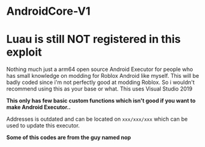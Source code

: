 # AndroidCore-V1

# Luau is still NOT registered in this exploit

Nothing much just a arm64 open source Android Executor for people who has small knowledge on modding for Roblox Android like myself. This will be badly coded since i'm not perfectly good at modding Roblox. So i wouldn't recommend using this as your base or what. This uses Visual Studio 2019

**This only has few basic custom functions which isn't good if you want to make Android Executor..**

Addresses is outdated and can be located on ``xxx/xxx/xxx`` which can be used to update this executor.

**Some of this codes are from the guy named nop**
